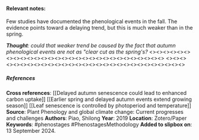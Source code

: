 #### **Relevant notes**:
Few studies have documented the phenological events in the fall. The evidence points toward a delaying trend, but this is much weaker than in the spring. 

***Thought**: could that weaker trend be caused by the fact that autumn phenological events are not as "clear cut as the spring's?*
<><><><><><><><><><><><><><><><><><><><><><><><><><><><><>
<><><><><><><><><><><><><><><><><><><><><><><><><><><><><>
##### References
**Cross references**: 
[[Delayed autumn senescence could lead to enhanced carbon uptake]]
[[Earlier spring and delayed autumn events extend growing season]]
[[Leaf senescence is controlled by photoperiod and temperature]]
**Source**: Plant Phenology and global climate change: Current progresses and challenges
**Authors**: Piao, Shilong
**Year**: 2019
**Location**: Zotero/Paper
**Keywords**: #phenostages #PhenostagesMethodology
**Added to slipbox on**: 13 September 2024. 
